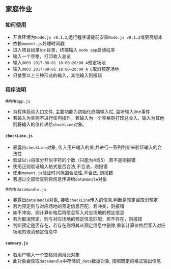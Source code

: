 ## 家庭作业

### 如何使用

* 开发环境为`Node.js v8.1.2`,运行程序请提前安装`Node.js v8.1.2`或更高版本
* 依赖`moment.js`处理时间戳
* 进入项目目录`bin`目录，终端输入 `node app`启动程序
* 输入一个空格，打印收入总览
* 输入`U003 2017-08-01 18:00~20:00 A`预定场地
* 输入`U003 2017-08-01 18:00~20:00 A C`取消预定场地
* 只接受以上三种形式的输入，其他输入则报错

### 程序说明

####`app.js`

* 为程序启动入口文件, 主要功能为初始化终端输入栏, 监听输入line事件
* 若输入为空则不进行任何操作，若输入为一个空格则打印总收入，输入为其他则将输入的值传递给`checkLine`对象。

#### `checkLine.js`

* 暴露出`checkLine`对象, 传入用户输入的值,并进行一系列判断来验证输入的合法性
* 验证以`\s`将值分开后字符的个数（只能为4或5）,若不是则报错
* 使用正则验证输入格式是否合法,不合法，则报错
* 使用`moment.js`验证时间范围合法性,不合法, 则报错
* 若通过全部检查则将信息传递给`dataHandle`对象

####`dataHandle.js`

* 暴露出`dataHandle`对象, 接收`checkLine`传入的信息,判断是预定或取消预定
* 若为预定则与对应场地的预定信息匹配，若冲突，则报错
* 如不冲突，则计算价格后将信息写入对应场地的预定信息
* 若为取消预定，则与对应场地的预定信息匹配，若不存在，则报错
* 判断预定是否存在，若存在则将其从预定信息中删除,重新计算价格后写入对应场地的取消预定信息中

#### `summary.js`

* 若用户输入一个空格则调用此对象
* 此对象会获取`dataHandle`中存储的`_data`数据对象, 按照既定的格式输出信息
